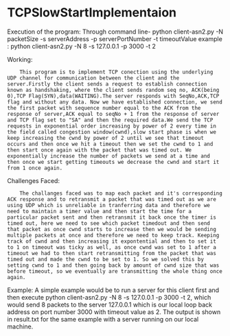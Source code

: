 # TCPSlowStartImplementaion

Execution of the program:
						   Through command line- python client-asn2.py -N packetSize -s serverAddress -p serverPortNumber -t timeoutValue
						   example : python client-asn2.py -N 8 -s 127.0.0.1 -p 3000 -t 2

Working:

		This program is to implement TCP conection using the underlying UDP channel for communication between the client and the server.Firstly the client sends a request to establish connection known as handshaking, where the client sends random seq no, ACK(being 0),TCP Flag(SYN),data(WAITING).The server responds with SeqNo,ACK,TCP flag and without any data. Now we have established connection, we send the first packet with sequence number equal to the ACK from the response of server,ACK equal to seqNo + 1 from the response of server and TCP flag set to "SA" and then the required data.We send the TCP requests in exponential order increasing by power of 2 every time in the field called congestion window(cwnd),slow start phase is when we keep increasing the cwnd by power of 2 until we see that timeout occurs and then once we hit a timeout then we set the cwnd to 1 and then start once again with the packet that was timed out. We exponentially increase the number of packets we send at a time and then once we start getting timeouts we decrease the cwnd and start it from 1 once again.

Challenges Faced:

		The challanges faced was to map each packet and it's corresponding ACK response and to retransmit a packet that was timed out as we are using UDP which is unreliable in tranferring data and therefore we need to maintain a timer value and then start the time for a particular packet sent and then retransmit it back once the timer is timed out, here we need to see which packet timedout and then send that packet as once cwnd starts to increase then we would be sending multiple packets at once and therefore we need to keep track. Keeping track of cwnd and then increasing it expontential and then to set it to 1 on timeout was ticky as well, as once cwnd was set to 1 after a timeout we had to then start retransmitting from the packet that was timed out and made the cwnd to be set to 1. So we solved this by setting cwnd to 1 and then going back by amount of cwnd size that was before timeout, so we eventually are transmitting the whole thing once again.

Example: 
		A simple example would be to run a server for this client first and then execute python client-asn2.py -N 8 -s 127.0.0.1 -p 3000 -t 2, which would send 8 packets to the server 127.0.0.1 which is our local loop back address on port number 3000 with timeout value as 2. The output is shown in result.txt for the same example with a server running on our local machine.
